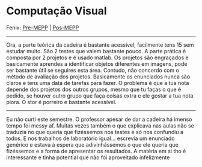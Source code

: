 # Computação Visual

Fenix: [Pre-MEPP](https://fenix.tecnico.ulisboa.pt/cursos/meic-a/disciplina-curricular/283003985068061) | [Pos-MEPP](https://fenix.tecnico.ulisboa.pt/cursos/meic-a/disciplina-curricular/1971853845332802)

---
Ora, a parte teórica da cadeira é bastante acessível, facilmente tens 15 sem estudar muito. São 2 testes que valem bastante pouco.
A parte prática é composta por 2 projetos e é usado matlab. Os projetos são engraçados e basicamente aprendes a identificar objetos diferentes em imagens, pode ser bastante útil se seguires esta área. Contudo, não concordo com o método de avaliação dos projetos. Basicamente os enunciados nunca são claros e tens uma data de tarefas para fazer. O problema é que a tua nota depende dos projetos dos outros grupos, mesmo que tu faças o que é pedido, se houver outro grupo que faça coisas extra e ele gostar a tua nota piora.
O stor é porreiro e bastante acessível.

---

Eu não curti este semestre. O professor apesar de dar a cadeira há imenso tempo foi messy af. Muitas vezes também o que explicava nas aulas não se traduzia no que queria que fizéssemos nos testes e só nos confundiu a todos. E nos trabalhos de laboratório igual… escrevia um enunciado genérico e estava à espera que adivinhássemos o que ele queria que fizéssemos e a forma de apresentar os resultados. A matéria em si tho é interessante e tinha potential que não foi aproveitado infelizmente
